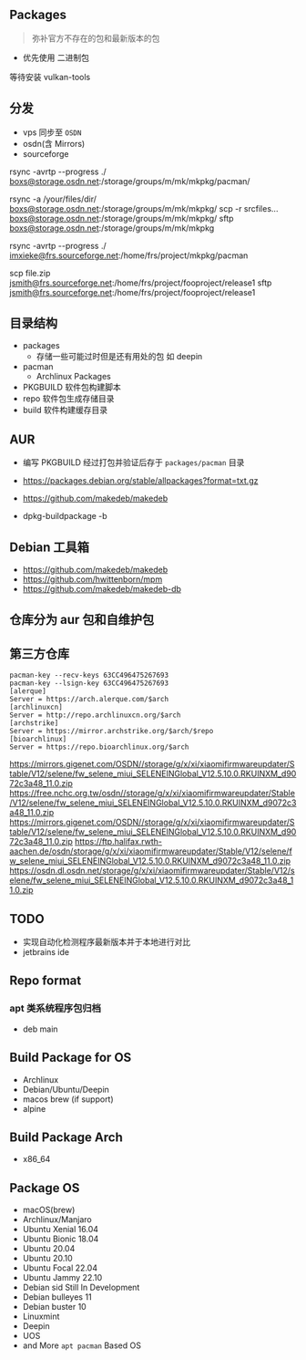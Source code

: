 ## Packages
> 弥补官方不存在的包和最新版本的包

- 优先使用 二进制包

等待安装
vulkan-tools

## 分发
- vps 同步至 `OSDN`
- osdn(含 Mirrors)
- sourceforge

rsync -avrtp --progress ./ boxs@storage.osdn.net:/storage/groups/m/mk/mkpkg/pacman/

rsync -a /your/files/dir/ boxs@storage.osdn.net:/storage/groups/m/mk/mkpkg/
scp -r srcfiles... boxs@storage.osdn.net:/storage/groups/m/mk/mkpkg/
sftp boxs@storage.osdn.net:/storage/groups/m/mk/mkpkg

rsync -avrtp --progress ./ imxieke@frs.sourceforge.net:/home/frs/project/mkpkg/pacman

scp file.zip jsmith@frs.sourceforge.net:/home/frs/project/fooproject/release1
sftp jsmith@frs.sourceforge.net:/home/frs/project/fooproject/release1

## 目录结构
- packages
	- 存储一些可能过时但是还有用处的包 如 deepin
- pacman
  - Archlinux Packages
- PKGBUILD 软件包构建脚本
- repo 软件包生成存储目录
- build 软件构建缓存目录

## AUR
- 编写 PKGBUILD 经过打包并验证后存于 `packages/pacman` 目录

- https://packages.debian.org/stable/allpackages?format=txt.gz
- https://github.com/makedeb/makedeb
- dpkg-buildpackage -b

## Debian 工具箱
- https://github.com/makedeb/makedeb
- https://github.com/hwittenborn/mpm
- https://github.com/makedeb/makedeb-db

## 仓库分为 aur 包和自维护包

## 第三方仓库
```
pacman-key --recv-keys 63CC496475267693
pacman-key --lsign-key 63CC496475267693
[alerque]
Server = https://arch.alerque.com/$arch
[archlinuxcn]
Server = http://repo.archlinuxcn.org/$arch
[archstrike]
Server = https://mirror.archstrike.org/$arch/$repo
[bioarchlinux]
Server = https://repo.bioarchlinux.org/$arch
```

https://mirrors.gigenet.com/OSDN//storage/g/x/xi/xiaomifirmwareupdater/Stable/V12/selene/fw_selene_miui_SELENEINGlobal_V12.5.10.0.RKUINXM_d9072c3a48_11.0.zip
https://free.nchc.org.tw/osdn//storage/g/x/xi/xiaomifirmwareupdater/Stable/V12/selene/fw_selene_miui_SELENEINGlobal_V12.5.10.0.RKUINXM_d9072c3a48_11.0.zip
https://mirrors.gigenet.com/OSDN//storage/g/x/xi/xiaomifirmwareupdater/Stable/V12/selene/fw_selene_miui_SELENEINGlobal_V12.5.10.0.RKUINXM_d9072c3a48_11.0.zip
https://ftp.halifax.rwth-aachen.de/osdn/storage/g/x/xi/xiaomifirmwareupdater/Stable/V12/selene/fw_selene_miui_SELENEINGlobal_V12.5.10.0.RKUINXM_d9072c3a48_11.0.zip
https://osdn.dl.osdn.net/storage/g/x/xi/xiaomifirmwareupdater/Stable/V12/selene/fw_selene_miui_SELENEINGlobal_V12.5.10.0.RKUINXM_d9072c3a48_11.0.zip


## TODO
- 实现自动化检测程序最新版本并于本地进行对比
- jetbrains ide

## Repo format

### apt 类系统程序包归档
- deb main

## Build Package for OS
- Archlinux 
- Debian/Ubuntu/Deepin
- macos brew (if support)
- alpine

## Build Package Arch
- x86_64

## Package OS
- macOS(brew)
- Archlinux/Manjaro
- Ubuntu Xenial 16.04
- Ubuntu Bionic 18.04
- Ubuntu 20.04
- Ubuntu 20.10
- Ubuntu Focal 22.04
- Ubuntu Jammy 22.10
- Debian sid Still In Development
- Debian bulleyes 11
- Debian buster 10
- Linuxmint
- Deepin
- UOS
- and More `apt pacman` Based OS